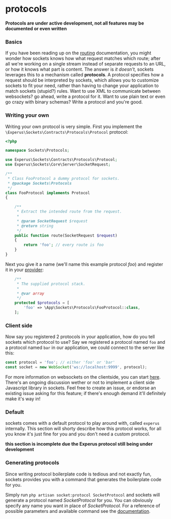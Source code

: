 # protocols

**Protocols are under active development, not all features may be documented or even written**

### Basics

If you have been reading up on the [routing](routing.md) documentation, you might wonder how sockets knows how what request matches which route; after all we're working on a single stream instead of separate requests to an URL, or how it knows what part is content. The answer is *it doesn't*, sockets leverages this to a mechanism called **protocols**. A protocol specifies how a request should be interpreted by sockets, which allows you to customize sockets to fit your need, rather than having to change your application to match sockets (stupid?) rules. Want to use XML to communicate between websockets? go ahead, write a protocol for it. Want to use plain text or even go crazy with binary schemas? Write a protocol and you're good.

### Writing your own

Writing your own protocol is very simple. First you implement the `\Experus\Sockets\Contracts\Protocols\Protocol` protocol:
```php
<?php

namespace Sockets\Protocols;

use Experus\Sockets\Contracts\Protocols\Protocol;
use Experus\Sockets\Core\Server\SocketRequest;

/**
 * Class FooProtocol a dummy protocol for sockets.
 * @package Sockets\Protocols
 */
class FooProtocol implements Protocol
{

    /**
     * Extract the intended route from the request.
     *
     * @param SocketRequest $request
     * @return string
     */
    public function route(SocketRequest $request)
    {
        return 'foo'; // every route is foo
    }
}
```

Next you give it a name (we'll name this example protocol *foo*) and register it in your [provider](docs/provider.md#customize-sockets):
```php
    /**
     * The supplied protocol stack.
     *
     * @var array
     */
    protected $protocols = [
        'foo' => \App\Sockets\Protocols\FooProtocol::class,
    ];
```

### Client side

Now say you registered 2 protocols in your application, how do you tell sockets which protocol to use? Say we registered a protocol named `foo` and a protocol named `bar` in our application, we could connect to the server like this:
```js
const protocol = 'foo'; // either 'foo' or 'bar'
const socket = new WebSocket('ws://localhost:9999', protocol);
```
For more information on websockets on the clientside, you can start [here](https://developer.mozilla.org/en-US/docs/Web/API/WebSocket). There's an ongoing discussion wether or not to implement a client side Javascript library in sockets. Feel free to create an issue, or endorse an existing issue asking for this feature; if there's enough demand it'll definitely make it's way in!

### Default

sockets comes with a default protocol to play around with, called `experus` internally. This section will shorty describe how this protocol works, for all you know it's just fine for you and you don't need a custom protocol.

**this section is incomplete due the Experus protocol still being under development**

### Generating protocols

Since writing protocol boilerplate code is tedious and not exactly fun, sockets provides you with a command that generates the boilerplate code for you.

Simply run `php artisan socket:protocol SocketProtocol` and sockets will generate a protocol named *SocketProtocol* for you. You can obviously specify any name you want in place of *SocketProtocol*. For a reference of possible parameters and available command see the [documentation](artisan.md).